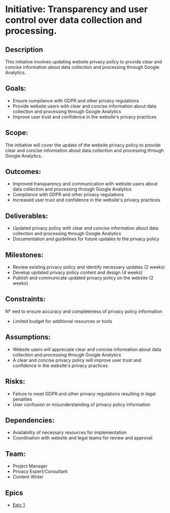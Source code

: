 # Initiative: Transparency and user control over data collection and processing.
## Description
This initiative involves updating website privacy policy to provide clear and concise information about data collection and processing through Google Analytics.

## Goals:
* Ensure compliance with GDPR and other privacy regulations
* Provide website users with clear and concise information about data collection and processing through Google Analytics
* Improve user trust and confidence in the website's privacy practices

## Scope: 
The initiative will cover the update of the website privacy policy to provide clear and concise information about data collection and processing through Google Analytics.

## Outcomes:
* Improved transparency and communication with website users about data collection and processing through Google Analytics
* Compliance with GDPR and other privacy regulations
* Increased user trust and confidence in the website's privacy practices

## Deliverables:
* Updated privacy policy with clear and concise information about data collection and processing through Google Analytics
* Documentation and guidelines for future updates to the privacy policy

## Milestones:
* Review existing privacy policy and identify necessary updates (2 weeks)
* Develop updated privacy policy content and design (4 weeks)
* Publish and communicate updated privacy policy on the website (2 weeks)

## Constraints: 
N* eed to ensure accuracy and completeness of privacy policy information
* Limited budget for additional resources or tools

## Assumptions: 
* Website users will appreciate clear and concise information about data collection and processing through Google Analytics
* A clear and concise privacy policy will improve user trust and confidence in the website's privacy practices

## Risks:
* Failure to meet GDPR and other privacy regulations resulting in legal penalties
* User confusion or misunderstanding of privacy policy information

## Dependencies: 
* Availability of necessary resources for implementation
* Coordination with website and legal teams for review and approval

## Team:
* Project Manager
* Privacy Expert/Consultant
* Content Writer

## Epics
* [Epic 1](../../themes/initiatives/epics/epic_initiative1_theme1.md)
